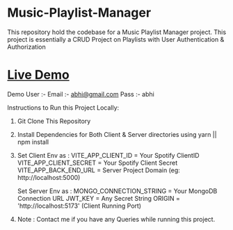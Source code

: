 # Music-Playlist-Manager

This repository hold the codebase for a Music Playlist Manager project. This project is essentially a CRUD Project on Playlists with User Authentication &amp; Authorization

<h1><a href = "https://music-playlist-manager.vercel.app">Live Demo</a></h1>

Demo User :- 
Email :- abhi@gmail.com
Pass :- abhi

Instructions to Run this Project Locally:

1. Git Clone This Repository
2. Install Dependencies for Both Client & Server directories using yarn || npm install
3. Set Client Env as :
   VITE_APP_CLIENT_ID = Your Spotify ClientID
   VITE_APP_CLIENT_SECRET = Your Spotify Client Secret
   VITE_APP_BACK_END_URL = Server Project Domain (eg: http://localhost:5000)

   Set Server Env as :
   MONGO_CONNECTION_STRING = Your MongoDB Connection URL
   JWT_KEY = Any Secret String
   ORIGIN = 'http://localhost:5173' (Client Running Port)

4. Note : Contact me if you have any Queries while running this project.
